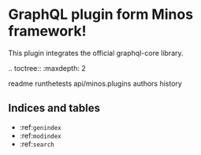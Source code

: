 # GraphQL plugin form Minos framework!
This plugin integrates the official graphql-core library.

.. toctree::
   :maxdepth: 2

   readme
   runthetests
   api/minos.plugins
   authors
   history

## Indices and tables

* :ref:`genindex`
* :ref:`modindex`
* :ref:`search`
